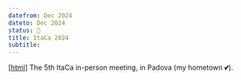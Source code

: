 ```yaml
---
datefrom: Dec 2024
dateto: Dec 2024
status: 🎤
title: ItaCa 2024
subtitle:
---
```


[[html](https://progetto-itaca.github.io/ItaCa-24/)] The 5th ItaCa in-person meeting, in Padova (my hometown 💕).
